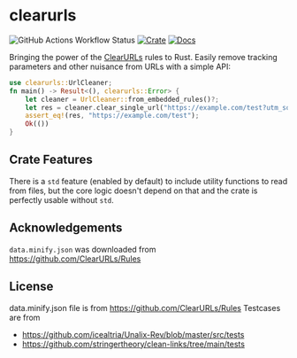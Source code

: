 # clearurls

![GitHub Actions Workflow Status](https://img.shields.io/github/actions/workflow/status/jendrikw/clearurls/rust.yml)
[![Crate](https://img.shields.io/crates/v/clearurls.svg)](https://crates.io/crates/clearurls)
[![Docs](https://docs.rs/clearurls/badge.svg)](https://docs.rs/clearurls)

Bringing the power of the [ClearURLs](https://clearurls.xyz/) rules to Rust.
Easily remove tracking parameters and other nuisance from URLs with a simple API:

```rust
use clearurls::UrlCleaner;
fn main() -> Result<(), clearurls::Error> {
    let cleaner = UrlCleaner::from_embedded_rules()?;
    let res = cleaner.clear_single_url("https://example.com/test?utm_source=abc")?;
    assert_eq!(res, "https://example.com/test");
    Ok(())
}
```


## Crate Features

There is a `std` feature (enabled by default) to include utility functions to read from files,
but the core logic doesn't depend on that and the crate is perfectly usable without `std`.

## Acknowledgements
`data.minify.json` was downloaded from <https://github.com/ClearURLs/Rules>


## License

data.minify.json file is from <https://github.com/ClearURLs/Rules>
Testcases are from

- <https://github.com/icealtria/Unalix-Rev/blob/master/src/tests>
- <https://github.com/stringertheory/clean-links/tree/main/tests>
